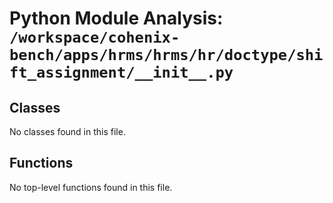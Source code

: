 # Python Module Analysis: `/workspace/cohenix-bench/apps/hrms/hrms/hr/doctype/shift_assignment/__init__.py`

## Classes

No classes found in this file.


## Functions

No top-level functions found in this file.

